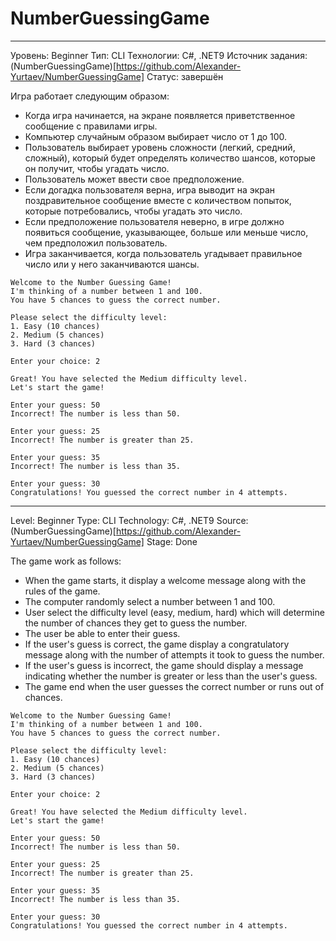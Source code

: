 # NumberGuessingGame
********************************
Уровень: Beginner
Тип: CLI
Технологии: C#, .NET9
Источник задания: (NumberGuessingGame)[https://github.com/Alexander-Yurtaev/NumberGuessingGame]
Статус: завершён


Игра работает следующим образом:
- Когда игра начинается, на экране появляется приветственное сообщение с правилами игры.
- Компьютер случайным образом выбирает число от 1 до 100.
- Пользователь выбирает уровень сложности (легкий, средний, сложный), который будет определять количество шансов, которые он получит, чтобы угадать число.
- Пользователь может ввести свое предположение.
- Если догадка пользователя верна, игра выводит на экран поздравительное сообщение вместе с количеством попыток, которые потребовались, чтобы угадать это число.
- Если предположение пользователя неверно, в игре должно появиться сообщение, указывающее, больше или меньше число, чем предположил пользователь.
- Игра заканчивается, когда пользователь угадывает правильное число или у него заканчиваются шансы.

```shell
Welcome to the Number Guessing Game!
I'm thinking of a number between 1 and 100.
You have 5 chances to guess the correct number.

Please select the difficulty level:
1. Easy (10 chances)
2. Medium (5 chances)
3. Hard (3 chances)

Enter your choice: 2

Great! You have selected the Medium difficulty level.
Let's start the game!

Enter your guess: 50
Incorrect! The number is less than 50.

Enter your guess: 25
Incorrect! The number is greater than 25.

Enter your guess: 35
Incorrect! The number is less than 35.

Enter your guess: 30
Congratulations! You guessed the correct number in 4 attempts.
```
********************************
Level: Beginner
Type: CLI
Technology: C#, .NET9
Source: (NumberGuessingGame)[https://github.com/Alexander-Yurtaev/NumberGuessingGame]
Stage: Done


The game work as follows:
- When the game starts, it display a welcome message along with the rules of the game.
- The computer randomly select a number between 1 and 100.
- User select the difficulty level (easy, medium, hard) which will determine the number of chances they get to guess the number.
- The user be able to enter their guess.
- If the user's guess is correct, the game display a congratulatory message along with the number of attempts it took to guess the number.
- If the user's guess is incorrect, the game should display a message indicating whether the number is greater or less than the user's guess.
- The game end when the user guesses the correct number or runs out of chances.

```shell
Welcome to the Number Guessing Game!
I'm thinking of a number between 1 and 100.
You have 5 chances to guess the correct number.

Please select the difficulty level:
1. Easy (10 chances)
2. Medium (5 chances)
3. Hard (3 chances)

Enter your choice: 2

Great! You have selected the Medium difficulty level.
Let's start the game!

Enter your guess: 50
Incorrect! The number is less than 50.

Enter your guess: 25
Incorrect! The number is greater than 25.

Enter your guess: 35
Incorrect! The number is less than 35.

Enter your guess: 30
Congratulations! You guessed the correct number in 4 attempts.
```